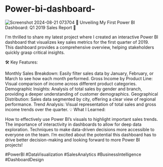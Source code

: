 # Power-bi-dashboard-
![Screenshot 2024-08-21 073704](https://github.com/user-attachments/assets/24d9442a-0cc4-4b13-9667-2276edec9ee0)
🚀 Unveiling My First Power BI Dashboard: Q1 2019 Sales Report 🚀

I'm thrilled to share my latest project where I created an interactive Power BI dashboard that visualizes key sales metrics for the first quarter of 2019. This dashboard provides a comprehensive overview, helping stakeholders quickly grasp critical insights.

🛠️ Key Features:

Monthly Sales Breakdown: Easily filter sales data by January, February, or March to see how each month performed.
Gross Income by Product Line: Visual comparison of income across different product categories.
Demographic Insights: Analysis of total sales by gender and branch, providing a deeper understanding of customer demographics.
Geographical Distribution: Sales data segmented by city, offering a clear view of regional performance.
Trend Analysis: Visual representation of total sales and gross income trends over the quarter.
💡 What I Learned:

How to effectively use Power BI’s visuals to highlight important sales trends.
The importance of interactivity in dashboards to allow for deep data exploration.
Techniques to make data-driven decisions more accessible to everyone on the team.
I’m excited about the potential this dashboard has to drive better decision-making and looking forward to more Power BI projects!

#PowerBI #DataVisualization #SalesAnalytics #BusinessIntelligence #DashboardDesign

